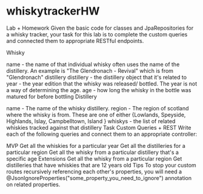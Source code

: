 # whiskytrackerHW

Lab + Homework
Given the basic code for classes and JpaRepositories for a whisky tracker, your task for this lab is to complete the custom queries and connected them to appropriate RESTful endpoints.

Whisky

name - the name of that individual whisky often uses the name of the distillery. An example is "The Glendronach - Revival" which is from "Glendronach" distillery
distillery - the distillery object that it's related to
year - the year edition that the whisky was released/ bottled. The year is not a way of determining the age.
age - how long the whisky in the bottle was matured for before bottling
Distillery

name - The name of the whisky distillery.
region - The region of scotland where the whisky is from. These are one of either {Lowlands, Speyside, Highlands, Islay, Campbelltown, Island }
whiskys - the list of related whiskies tracked against that distillery
Task
Custom Queries + REST Write each of the following queries and connect them to an appropriate controller:

MVP
Get all the whiskies for a particular year
Get all the distilleries for a particular region
Get all the whisky from a particular distillery that's a specific age
Extensions
Get all the whisky from a particular region
Get distilleries that have whiskies that are 12 years old
Tips
To stop your custom routes recursively referencing each other's properties, you will need a @JsonIgnoreProperties("some_property_you_need_to_ignore") annotation on related properties.
